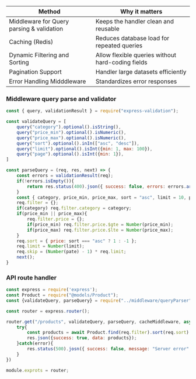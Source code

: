 
| Method                                    | Why it matters                                    |
| ----------------------------------------- | ------------------------------------------------- |
| Middleware for Query parsing & validation | Keeps the handler clean and reusable<br>          |
| Caching (Redis)                           | Reduces database load for repeated queries        |
| Dynamic Filtering and Sorting             | Allow flexible queries without hard-coding fields |
| Pagination Support                        | Handler large datasets efficiently                |
| Error Handling Midddleware                | Standardizes error responses                      |
### Middleware query parse and validator 
```js
const { query, validationResult } = require("express-validation");

const validateQuery = [
	query("category").optional().isString(),
	query("price_min").optional().isNumeric(),
	query("price_max").optional().isNumeric(),
	query("sort").optional().inIn(["asc", "desc"]),
	query("limit").optional().isInt({min: 1, max: 100}),
	query("page").optional().isInt({min: 1}),
]

const parseQuery = (req, res, next) => {
	const errors = validationResult(req);
	if(!errors.isEmpty()){
		return res.status(400).json({ success: false, errors: errors.array() });
	}
	const { category, price_min, price_max, sort = "asc", limit = 10, page = 1 } = req.query;
	req.filter = {};
	if(category) req.filter.category = category;
	if(price_min || price_max){
		req.filter.price = {};
		if(price_min) req.filter.price.$gte = Number(price_min);
		if(price_max) req.filter.price.$lte = Number(price_max);
	}
	req.sort = { price: sort === "asc" ? 1 : -1 };
	req.limit = Number(limit);
	req.skip = (Number(pate) - 1) * req.limit; 
	next();
}
```

### API route handler
```js
const express = require('express');
const Product = require("@models/Product");
const {validateQuery, parseQuery} = require("../middleware/queryParser");

const router = express.router();

router.get("/products", validateQuery, parseQuery, cacheMiddleware, async(req, res) => {
	try{
		const products = await Product.find(req.filter).sort(req.sort).skip(res.skip);
		res.json({success: true, data: products});
	}catch(error){
		res.status(500).josn({ success: false, message: "Server error" });
	}
})

module.exprots = router;
```